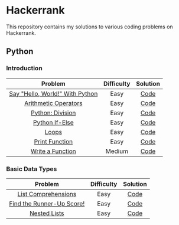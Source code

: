 # Hackerrank

This repository contains my solutions to various coding problems on Hackerrank.

## Python

### Introduction

|                                              Problem                                              | Difficulty |                                                       Solution                                                        |
| :-----------------------------------------------------------------------------------------------: | :--------: | :-------------------------------------------------------------------------------------------------------------------: |
|  [Say "Hello, World!" With Python](https://www.hackerrank.com/challenges/py-hello-world/problem)  |    Easy    |    [Code](https://github.com/daolivar/hackerrank/blob/main/python_prepare/introduction/py_hello_world/solution.py)    |
| [Arithmetic Operators](https://www.hackerrank.com/challenges/python-arithmetic-operators/problem) |    Easy    | [Code](https://github.com/daolivar/hackerrank/blob/main/python_prepare/introduction/arithmetic_operators/solution.py) |
|         [Python: Division](https://www.hackerrank.com/challenges/python-division/problem)         |    Easy    |   [Code](https://github.com/daolivar/hackerrank/blob/main/python_prepare/introduction/python_division/solution.py)    |
|            [Python If-Else](https://www.hackerrank.com/challenges/py-if-else/problem)             |    Easy    |      [Code](https://github.com/daolivar/hackerrank/blob/main/python_prepare/introduction/py_if_else/solution.py)      |
|                [Loops](https://www.hackerrank.com/challenges/python-loops/problem)                |    Easy    |        [Code](https://github.com/daolivar/hackerrank/blob/main/python_prepare/introduction/loops/solution.py)         |
|           [Print Function](https://www.hackerrank.com/challenges/python-print/problem)            |    Easy    |    [Code](https://github.com/daolivar/hackerrank/blob/main/python_prepare/introduction/print_function/solution.py)    |
|        [Write a Function](https://www.hackerrank.com/challenges/write-a-function/problem)         |   Medium   |   [Code](https://github.com/daolivar/hackerrank/blob/main/python_prepare/introduction/write_a_function/solution.py)   |

### Basic Data Types

|                                                     Problem                                                     | Difficulty |                                                           Solution                                                            |
| :-------------------------------------------------------------------------------------------------------------: | :--------: | :---------------------------------------------------------------------------------------------------------------------------: |
|            [List Comprehensions](https://www.hackerrank.com/challenges/list-comprehensions/problem)             |    Easy    |   [Code](https://github.com/daolivar/hackerrank/blob/main/python_prepare/basic_data_types/list_comprehensions/solution.py)    |
| [Find the Runner-Up Score!](https://www.hackerrank.com/challenges/find-second-maximum-number-in-a-list/problem) |    Easy    | [Code](https://github.com/daolivar/hackerrank/blob/main/python_prepare/basic_data_types/find_the_runner_up_score/solution.py) |
|                    [Nested Lists](https://www.hackerrank.com/challenges/nested-list/problem)                    |    Easy    |       [Code](https://github.com/daolivar/hackerrank/blob/main/python_prepare/basic_data_types/nested_lists/solution.py)       |

<!-- New Table Entry Template -->
<!-- | []() | <Difficulty> | [Code](https://github.com/daolivar/hackerrank/blob/main/) | -->
